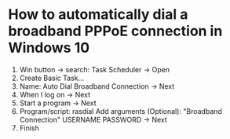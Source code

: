 # How to automatically dial a broadband PPPoE connection in Windows 10

1. Win button → search: Task Scheduler → Open
2. Create Basic Task...
3. Name: Auto Dial Broadband Connection → Next
4. When I log on → Next
5. Start a program → Next
6. Program/script: rasdial
  Add arguments (Optional): "Broadband Connection" USERNAME PASSWORD → Next
7. Finish
